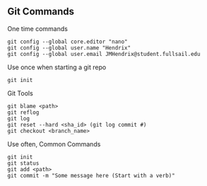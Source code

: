## Git Commands 

One time commands

```shell
git config --global core.editor "nano"
git config --global user.name "Hendrix"
git config --global user.email JMHendrix@student.fullsail.edu
```
Use once when starting a git repo

```shell
git init
```

Git Tools

```shell
git blame <path>
git reflog
git log
git reset --hard <sha_id> (git log commit #)
git checkout <branch_name>
```


Use often, Common Commands

```shell
git init
git status 
git add <path>
git commit -m "Some message here (Start with a verb)"
```